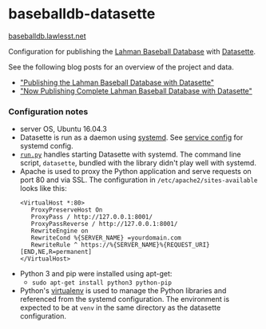 # baseballdb-datasette

[baseballdb.lawlesst.net](https://baseballdb.lawlesst.net/)

Configuration for publishing the [Lahman Baseball Database](http://www.seanlahman.com/baseball-archive/statistics/) with [Datasette](https://github.com/simonw/datasette).

See the following blog posts for an overview of the project and data.
* ["Publishing the Lahman Baseball Database with Datasette"](http://lawlesst.github.io/notebook/baseball-datasette.html)
* ["Now Publishing Complete Lahman Baseball Database with Datasette"](http://lawlesst.github.io/notebook/baseball-datasette-full.html)

### Configuration notes
* server OS, Ubuntu 16.04.3
* Datasette is run as a daemon using [systemd](https://en.wikipedia.org/wiki/Systemd). See [service config](baseballdb.service) for systemd config.
* [`run.py`](run.py) handles starting Datasette with systemd. The command line script, `datasette`, bundled with the library didn't play well with systemd.
* Apache is used to proxy the Python application and serve requests on port 80 and via SSL. The configuration in `/etc/apache2/sites-available` looks like this:
  ```
  <VirtualHost *:80>
     ProxyPreserveHost On
     ProxyPass / http://127.0.0.1:8001/
     ProxyPassReverse / http://127.0.0.1:8001/
     RewriteEngine on
     RewriteCond %{SERVER_NAME} =yourdomain.com
     RewriteRule ^ https://%{SERVER_NAME}%{REQUEST_URI} [END,NE,R=permanent]
  </VirtualHost>
  ```
* Python 3 and pip were installed using apt-get:
  * `sudo apt-get install python3 python-pip`
* Python's [virtualenv](https://docs.python.org/3/library/venv.html) is used to manage the Python libraries and referenced from the systemd configuration. The environment is expected to be at `venv` in the same directory as the datasette configuration.
